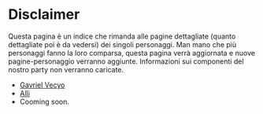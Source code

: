 # Disclaimer

Questa pagina è un indice che rimanda alle pagine dettagliate (quanto dettagliate poi è da vedersi) dei singoli personaggi. Man mano che più personaggi fanno la loro comparsa, questa pagina verrà aggiornata e nuove pagine-personaggio verranno aggiunte.
Informazioni sui componenti del nostro party non verranno caricate.

- [Gavriel Vecyo](Gavriel_Vecyo.md)
- [Alli](Alli.md)
- Cooming soon.
